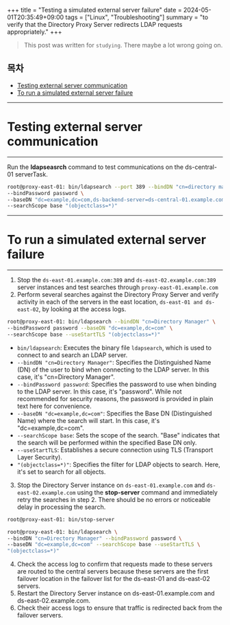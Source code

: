 +++
title = "Testing a simulated external server failure"
date = 2024-05-01T20:35:49+09:00
tags = ["Linux", "Troubleshooting"]
summary = "to verify that the Directory Proxy Server redirects LDAP requests appropriately."
+++
> This post was written for `studying`. There maybe a lot wrong going on.

## 목차
* [Testing external server communication](#testing-external-server-communication)
* [To run a simulated external server failure](#to-run-a-simulated-external-server-failure)

---

# Testing external server communication
---
Run the **ldapseasrch** command to test communications on the ds-central-01 serverTask.
```bash
root@proxy-east-01: bin/ldapsearch --port 389 --bindDN "cn=directory manager" \
--bindPassword password \ 
--baseDN "dc=example,dc=com,ds-backend-server=ds-central-01.example.com:389" \ 
--searchScope base "(objectclass=*)"    
```

---

# To run a simulated external server failure
---

1. Stop the `ds-east-01.example.com:389` and `ds-east-02.example.com:389` server instances and test searches through `proxy-east-01.example.com`
2. Perform several searches against the Directory Proxy Server and verify activity in each of the servers in the east location, `ds-east-01 and ds-east-02`, by looking at the access logs.

```bash
root@proxy-east-01: bin/ldapsearch --bindDN "cn=Directory Manager" \
--bindPassword password --baseDN "dc=example,dc=com" \
--searchScope base --useStartTLS "(objectclass=*)"
```

- `bin/ldapsearch`: Executes the binary file `ldapsearch`, which is used to connect to and search an LDAP server.
- `--bindDN "cn=Directory Manager"`: Specifies the Distinguished Name (DN) of the user to bind when connecting to the LDAP server. In this case, it's "cn=Directory Manager".
- `--bindPassword password`: Specifies the password to use when binding to the LDAP server. In this case, it's "password". While not recommended for security reasons, the password is provided in plain text here for convenience.
- `--baseDN "dc=example,dc=com"`: Specifies the Base DN (Distinguished Name) where the search will start. In this case, it's "dc=example,dc=com".
- `--searchScope base`: Sets the scope of the search. "Base" indicates that the search will be performed within the specified Base DN only.
- `--useStartTLS`: Establishes a secure connection using TLS (Transport Layer Security).
- `"(objectclass=*)"`: Specifies the filter for LDAP objects to search. Here, it's set to search for all objects.

3. Stop the Directory Server instance on `ds-east-01.example.com` and `ds-east-02.example.com` using the **stop-server** command and immediately retry the searches in step 2.
There should be no errors or noticeable delay in processing the search.

```bash
root@proxy-east-01: bin/stop-server

root@proxy-east-01: bin/ldapsearch \ 
--bindDN "cn=Directory Manager" --bindPassword password \ 
--baseDN "dc=example,dc=com" --searchScope base --useStartTLS \ 
"(objectclass=*)" 
```

4. Check the access log to confirm that requests made to these servers are routed to the central servers because these servers are the first failover location in the failover list for the ds-east-01 and ds-east-02 servers.
5. Restart the Directory Server instance on ds-east-01.example.com and ds-east-02.example.com.
6. Check their access logs to ensure that traffic is redirected back from the failover servers.